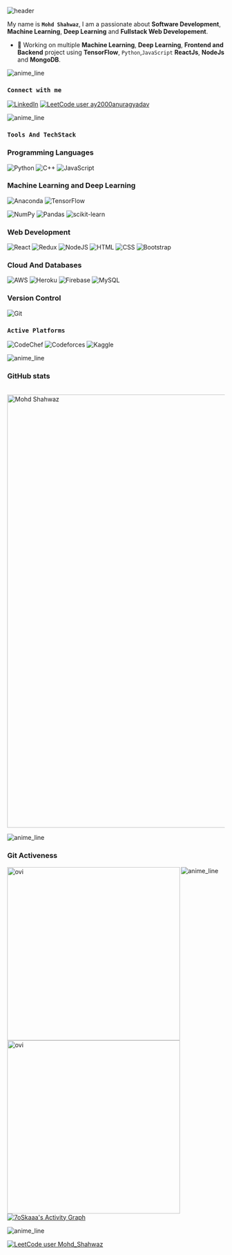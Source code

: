 <!--
### Hi there 👋

**anurag-ay/anurag-ay** is a ✨ _special_ ✨ repository because its `README.md` (this file) appears on your GitHub profile.

Here are some ideas to get you started:

- 🔭 I’m currently working on ...
- 🌱 I’m currently learning ...
- 👯 I’m looking to collaborate on ...
- 🤔 I’m looking for help with ...
- 💬 Ask me about ...
- 📫 How to reach me: ...
- 😄 Pronouns: ...
- ⚡ Fun fact: ...
-->

<!-- markdownlint-disable-next-line MD041 -->

![header](https://capsule-render.vercel.app/api?type=waving&color=auto&text=Hello%20World!&fontSize=100&fontColor=golden)

My name is **`Mohd Shahwaz`**, I am a passionate about **Software Development**, **Machine Learning**, **Deep Learning** and **Fullstack Web Developement**.

- 🔭 Working on multiple **Machine Learning**, **Deep Learning**, **Frontend and Backend** project using **TensorFlow**, `Python`,`JavaScript` **ReactJs**, **NodeJs** and **MongoDB**.

<!-- Insert Animated line -->
![anime_line][line_link]

### **`Connect with me`**

[![LinkedIn][linkedin_badge]][linkedin_link]
[![LeetCode user ay2000anuragyadav][leetCode_badge]][leetCode_link]

<!-- [![gmail_badge]][gmail_link]
[gmail_link]:<ay1909069@gmail.com> -->

[gmail_badge]: https://img.shields.io/badge/Gmail-D14836?style=for-the-badge&logo=gmail&logoColor=white "gmail"


<!-- Insert Animated line -->
![anime_line][line_link]

### **`Tools And TechStack`**
### Programming Languages
![Python][python_badge]
![C++][C++_link]
![JavaScript][javascript_badge]

### Machine Learning  and Deep Learning
![Anaconda][Anoconda_link]
![TensorFlow][tensor_flow_link]
<!-- ![Keras][keras_link] -->
![NumPy][numpy_link]
![Pandas][pandas_link]
![scikit-learn][scikit-lenarn_link]

### Web Development

![React][ReactJs_badge]
![Redux][Redux_badge]
![NodeJS][NodeJs_badge]
![HTML][html_badge] 
![CSS][css_img] 
![Bootstrap][bootstrap_badge]

### Cloud And Databases
![AWS][aws_badge] 
![Heroku][heroku_badge]
![Firebase][Firebase_badge]
![MySQL][MySQL_badge]

### Version Control
![Git][git_badge]

### **`Active Platforms`**

![CodeChef][codeChef_link]
![Codeforces][codeforces_link]
![Kaggle][kaggle_link]



<!-- Insert Animated line -->
![anime_line][line_link]


### **GitHub stats**
<!-- trophies -->
<p align="centre">
<a href="https://github.com/ryo-ma/github-profile-trophy"><br>
<img src="https://github-profile-trophy.vercel.app/?username=Shahwaz9305&theme=radical&margin-h=15&margin-w=5&no-bg=false" alt="Mohd Shahwaz" width=1000 /></a>
</p>

<!-- Insert Animated line -->
![anime_line][line_link]

<!-- Git Activeness -->
### Git Activeness</h2>

<img align="left" src="https://github-readme-stats.vercel.app/api?username=Shahwaz9305&show_icons=true&locale=en&theme=tokyonight" alt="ovi" width="400" />
<img align="left" src="https://github-readme-streak-stats.herokuapp.com/?user=Shahwaz9305&theme=tokyonight" alt="ovi" width="400" />

<!-- Insert Animated line -->
![anime_line][line_link]

<!-- Git Hub Activity Graph -->
<p><a href="https://github.com/Shahwaz9305"><img alt="7oSkaaa's Activity Graph" src="https://activity-graph.herokuapp.com/graph?username=Shahwaz9305&custom_title=Mohd_Shahwaz's%20Contribution%20Graph&theme=react-dark" /></a></p> 


<!-- Insert Animated line -->
![anime_line][line_link]


<!-- ___________________________Links and References_______________________________ -->

<!-- link references -->
[linkedin_link]: https://www.linkedin.com/in/mohd-shahwaz-441384213/ "LinkedIn"
[leetCode_link]: https://leetcode.com/Mohd_Shahwaz/ "leetCode"


<!-- line reference -->
[anime_line]:https://www.youtube.com/watch?v=dQw4w9WgXcQ "anime line"

[line_link]:https://user-images.githubusercontent.com/73097560/115834477-dbab4500-a447-11eb-908a-139a6edaec5c.gif "line_link"

<!-- badge references -->

[linkedin_badge]: https://img.shields.io/badge/-LinkedIn-0B66C2?style=for-the-badge&logo=linkedin "LinkedIn"


[leetCode_badge]: https://img.shields.io/badge/dynamic/json?style=for-the-badge&labelColor=black&color=%23ffa116&label=Solved&query=solvedOverTotal&url=https%3A%2F%2Fleetcode-badge.vercel.app%2Fapi%2Fusers%2FayMohd_Shahwaz&logo=leetcode&logoColor=yellow "leetCode"




[python_badge]: https://img.shields.io/badge/-python-yellow?style=for-the-badge&logo=python "Python"

[C++_link]:https://img.shields.io/badge/c++-%2300599C.svg?style=for-the-badge&logo=c%2B%2B&logoColor=white "C++"

[javascript_badge]: https://img.shields.io/badge/-javascript-yellow?style=for-the-badge&logo=javascript "JavaScript"



[Anoconda_link]: https://img.shields.io/badge/Anaconda-%2344A833.svg?style=for-the-badge&logo=anaconda&logoColor=white "ancodanda"

[tensor_flow_link]:https://img.shields.io/badge/TensorFlow-%23FF6F00.svg?style=for-the-badge&logo=TensorFlow&logoColor=white "tesnorflow"

[keras_link]:https://img.shields.io/badge/Keras-%23D00000.svg?style=for-the-badge&logo=Keras&logoColor=white "keras"

[numpy_link]:https://img.shields.io/badge/numpy-%23013243.svg?style=for-the-badge&logo=numpy&logoColor=white "numpy"

[pandas_link]:https://img.shields.io/badge/pandas-%23150458.svg?style=for-the-badge&logo=pandas&logoColor=white "pandas"

[scikit-lenarn_link]:https://img.shields.io/badge/scikit--learn-%23F7931E.svg?style=for-the-badge&logo=scikit-learn&logoColor=white "sckit-learn"



[ReactJs_badge]:https://img.shields.io/badge/react-%2320232a.svg?style=for-the-badge&logo=react&logoColor=%2361DAFB "React"

[Redux_badge]: https://img.shields.io/badge/redux-%23593d88.svg?style=for-the-badge&logo=redux&logoColor=white "Redux"

[NodeJs_badge]: https://img.shields.io/badge/node.js-6DA55F?style=for-the-badge&logo=node.js&logoColor=white "NodeJs"

[html_badge]: https://img.shields.io/badge/-html-orange?style=for-the-badge&logo=html5 "HTML"

[css_img]: https://img.shields.io/badge/-css-blue?style=for-the-badge&logo=css3&logoColor=264DE4 "CSS"

[bootstrap_badge]: https://img.shields.io/badge/-bootstrap-purple?style=for-the-badge&logo=bootstrap "Bootstrap"




[aws_badge]: https://img.shields.io/badge/-amazon-orange?style=for-the-badge&logo=amazon-aws&logoColor=grey "AWS"

[heroku_badge]: https://img.shields.io/badge/-heroku-23593d88?style=for-the-badge&logo=heroku&logoColor=79589F "Heroku"

[Firebase_badge]: https://img.shields.io/badge/Firebase-039BE5?style=for-the-badge&logo=Firebase&logoColor=white "Firebase"

[MySQL_badge]: https://img.shields.io/badge/mysql-%2300f.svg?style=for-the-badge&logo=mysql&logoColor=white "MySQL"




[codeChef_link]:https://img.shields.io/badge/CodeChef-%23964B00.svg?style=for-the-badge&logo=CodeChef&logoColor=white "Codechef"

[codeforces_link]:https://img.shields.io/badge/Codeforces-445f9d?style=for-the-badge&logo=Codeforces&logoColor=white "codeforces"

[kaggle_link]:https://img.shields.io/badge/Kaggle-035a7d?style=for-the-badge&logo=kaggle&logoColor=white "kaggle"



[git_badge]: https://img.shields.io/badge/-git-purple?style=for-the-badge&logo=git "Git"






<!-- Extra -->

[![LeetCode user Mohd_Shahwaz](https://img.shields.io/badge/dynamic/json?style=for-the-badge&labelColor=black&color=%23ffa116&label=Solved&query=solvedOverTotal&url=https%3A%2F%2Fleetcode-badge.vercel.app%2Fapi%2Fusers%2FMohd_Shahwaz&logo=leetcode&logoColor=yellow)](https://leetcode.com/Mohd_Shahwaz/)


<!-- Card references second Method

[![Anurag's GitHub stats][GitHub_api]][GitHub_link]
[![Top Langs][Lang_card]][top_lang_api]

[GitHub_link]:https://github.com/anuraghazra/github-readme-stats "GitHub"
[GitHub_api]: https://github-readme-stats.vercel.app/api?username=anurag-ay&show_icons=true&theme=tokyonight "Anurag's GitHub Api"

[Lang_card]: https://github-readme-stats.vercel.app/api/top-langs/?username=anurag-ay&layout=compact&theme=tokyonight "Lang Card"
[top_lang_api]: https://github.com/anuraghazra/github-readme-stats "lang API" -->


<!-- Add favorite repo
<a href="https://github.com/anuraghazra/github-readme-stats">
  <img align="right" src="https://github-readme-stats.vercel.app/api/pin/?username=anuraghazra&repo=github-readme-stats" />
</a>
<a href="https://github.com/anuraghazra/convoychat">
  <img align="left" src="https://github-readme-stats.vercel.app/api/pin/?username=anuraghazra&repo=convoychat" />
</a> -->
